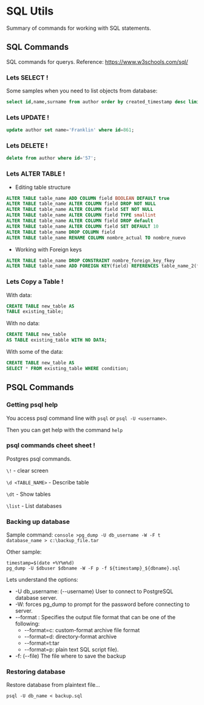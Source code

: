 # SQL Utils
Summary of commands for working with SQL statements.

## SQL Commands
SQL commands for querys. Reference: https://www.w3schools.com/sql/

### Lets SELECT !
Some samples when you need to list objects from database:

```sql
select id,name,surname from author order by created_timestamp desc limit 5;
```

### Lets UPDATE !

```sql
update author set name='Franklin' where id=861;
```

### Lets DELETE !

```sql
delete from author where id='57';
```
### Lets ALTER TABLE !
- Editing table structure
```sql
ALTER TABLE table_name ADD COLUMN field BOOLEAN DEFAULT true
ALTER TABLE table_name ALTER COLUMN field DROP NOT NULL
ALTER TABLE table_name ALTER COLUMN field SET NOT NULL
ALTER TABLE table_name ALTER COLUMN field TYPE smallint
ALTER TABLE table_name ALTER COLUMN field DROP default
ALTER TABLE table_name ALTER COLUMN field SET DEFAULT 10
ALTER TABLE table_name DROP COLUMN field
ALTER TABLE table_name RENAME COLUMN nombre_actual TO nombre_nuevo
```

- Working with Foreign keys
```sql
ALTER TABLE table_name DROP CONSTRAINT nombre_foreign_key_fkey
ALTER TABLE table_name ADD FOREIGN KEY(field) REFERENCES table_name_2(field)
```

### Lets Copy a Table !
With data:
```sql
CREATE TABLE new_table AS
TABLE existing_table;
```
With no data:
```sql
CREATE TABLE new_table
AS TABLE existing_table WITH NO DATA;
```
With some of the data:
```sql
CREATE TABLE new_table AS 
SELECT * FROM existing_table WHERE condition;
```

## PSQL Commands

### Getting psql help
You access psql command line with ```psql``` or ```psql -U <username>```.

Then you can get help with the command ```help```

### psql commands cheet sheet !
Postgres psql commands.

```\!``` - clear screen

```\d <TABLE_NAME>``` - Describe table

```\dt``` - Show tables 

```\list``` - List databases

### Backing up database

Sample command: ```console >pg_dump -U db_username -W -F t database_name > c:\backup_file.tar ```

Other sample:

```console
timestamp=$(date +%Y%m%d)
pg_dump -U $dbuser $dbname -W -F p -f ${timestamp}_${dbname}.sql
```

Lets understand the options:

- -U db_username: (--username) User to connect to PostgreSQL database server.
- -W:  forces pg_dump to prompt for the password before connecting to server. 
- --format : Specifies the output file format that can be one of the following:
  - --format=c: custom-format archive file format
  - --format=d: directory-format archive
  - --format=t:tar
  - --format=p: plain text SQL script file).
- -f: (--file) The file where to save the backup

### Restoring database
Restore database from plaintext file...

```psql -U db_name < backup.sql``` 
